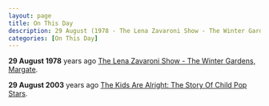 ```yaml
---
layout: page
title: On This Day
description: 29 August (1978 - The Lena Zavaroni Show - The Winter Gardens, Margate. 2003 - The Kids Are Alright The Story Of Child Pop Stars.)
categories: [On This Day]
---
```


**29 August 1978**
<span id="age1"></span> years ago [The Lena Zavaroni Show - The Winter Gardens, Margate](/theatre/the%20lena%20zavaroni%20show/1978/08/29/the-lena-zavaroni-show.html).

**29 August 2003**
<span id="age2"></span> years ago [The Kids Are Alright: The Story Of Child Pop Stars](/bbc%20television/2003/08/29/the-kids-are-alright.html).

<!-- Script for calculating number of years ago -->
<script>
var dob = '19780829';
var year = Number(dob.substr(0, 4));
var month = Number(dob.substr(4, 2)) - 1;
var day = Number(dob.substr(6, 2));
var today = new Date();
var age1 = today.getFullYear() - year;
if (today.getMonth() < month || (today.getMonth() == month && today.getDate() < day)) {
age1--;
}
document.getElementById("age1").innerHTML=age1;

var dob = '20030829';
var year = Number(dob.substr(0, 4));
var month = Number(dob.substr(4, 2)) - 1;
var day = Number(dob.substr(6, 2));
var today = new Date();
var age2 = today.getFullYear() - year;
if (today.getMonth() < month || (today.getMonth() == month && today.getDate() < day)) {
age2--;
}
document.getElementById("age2").innerHTML=age2;
</script>
